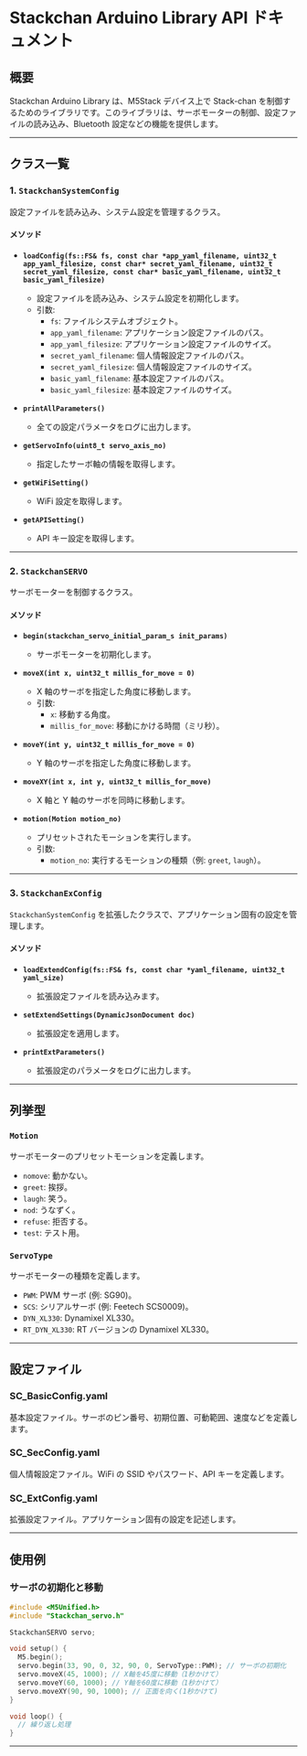 # Stackchan Arduino Library API ドキュメント

## 概要
Stackchan Arduino Library は、M5Stack デバイス上で Stack-chan を制御するためのライブラリです。このライブラリは、サーボモーターの制御、設定ファイルの読み込み、Bluetooth 設定などの機能を提供します。

---

## クラス一覧

### 1. `StackchanSystemConfig`
設定ファイルを読み込み、システム設定を管理するクラス。

#### メソッド
- **`loadConfig(fs::FS& fs, const char *app_yaml_filename, uint32_t app_yaml_filesize, const char* secret_yaml_filename, uint32_t secret_yaml_filesize, const char* basic_yaml_filename, uint32_t basic_yaml_filesize)`**
  - 設定ファイルを読み込み、システム設定を初期化します。
  - 引数:
    - `fs`: ファイルシステムオブジェクト。
    - `app_yaml_filename`: アプリケーション設定ファイルのパス。
    - `app_yaml_filesize`: アプリケーション設定ファイルのサイズ。
    - `secret_yaml_filename`: 個人情報設定ファイルのパス。
    - `secret_yaml_filesize`: 個人情報設定ファイルのサイズ。
    - `basic_yaml_filename`: 基本設定ファイルのパス。
    - `basic_yaml_filesize`: 基本設定ファイルのサイズ。

- **`printAllParameters()`**
  - 全ての設定パラメータをログに出力します。

- **`getServoInfo(uint8_t servo_axis_no)`**
  - 指定したサーボ軸の情報を取得します。

- **`getWiFiSetting()`**
  - WiFi 設定を取得します。

- **`getAPISetting()`**
  - API キー設定を取得します。

---

### 2. `StackchanSERVO`
サーボモーターを制御するクラス。

#### メソッド
- **`begin(stackchan_servo_initial_param_s init_params)`**
  - サーボモーターを初期化します。

- **`moveX(int x, uint32_t millis_for_move = 0)`**
  - X 軸のサーボを指定した角度に移動します。
  - 引数:
    - `x`: 移動する角度。
    - `millis_for_move`: 移動にかける時間（ミリ秒）。

- **`moveY(int y, uint32_t millis_for_move = 0)`**
  - Y 軸のサーボを指定した角度に移動します。

- **`moveXY(int x, int y, uint32_t millis_for_move)`**
  - X 軸と Y 軸のサーボを同時に移動します。

- **`motion(Motion motion_no)`**
  - プリセットされたモーションを実行します。
  - 引数:
    - `motion_no`: 実行するモーションの種類（例: `greet`, `laugh`）。

---

### 3. `StackchanExConfig`
`StackchanSystemConfig` を拡張したクラスで、アプリケーション固有の設定を管理します。

#### メソッド
- **`loadExtendConfig(fs::FS& fs, const char *yaml_filename, uint32_t yaml_size)`**
  - 拡張設定ファイルを読み込みます。

- **`setExtendSettings(DynamicJsonDocument doc)`**
  - 拡張設定を適用します。

- **`printExtParameters()`**
  - 拡張設定のパラメータをログに出力します。

---

## 列挙型

### `Motion`
サーボモーターのプリセットモーションを定義します。
- `nomove`: 動かない。
- `greet`: 挨拶。
- `laugh`: 笑う。
- `nod`: うなずく。
- `refuse`: 拒否する。
- `test`: テスト用。

### `ServoType`
サーボモーターの種類を定義します。
- `PWM`: PWM サーボ (例: SG90)。
- `SCS`: シリアルサーボ (例: Feetech SCS0009)。
- `DYN_XL330`: Dynamixel XL330。
- `RT_DYN_XL330`: RT バージョンの Dynamixel XL330。

---

## 設定ファイル

### SC_BasicConfig.yaml
基本設定ファイル。サーボのピン番号、初期位置、可動範囲、速度などを定義します。

### SC_SecConfig.yaml
個人情報設定ファイル。WiFi の SSID やパスワード、API キーを定義します。

### SC_ExtConfig.yaml
拡張設定ファイル。アプリケーション固有の設定を記述します。

---

## 使用例

### サーボの初期化と移動
```cpp
#include <M5Unified.h>
#include "Stackchan_servo.h"

StackchanSERVO servo;

void setup() {
  M5.begin();
  servo.begin(33, 90, 0, 32, 90, 0, ServoType::PWM); // サーボの初期化
  servo.moveX(45, 1000); // X軸を45度に移動（1秒かけて）
  servo.moveY(60, 1000); // Y軸を60度に移動（1秒かけて）
  servo.moveXY(90, 90, 1000); // 正面を向く(1秒かけて)
}

void loop() {
  // 繰り返し処理
}
```

---
